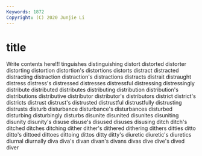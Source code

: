 ```yaml
---
Keywords: 1872
Copyright: (C) 2020 Junjie Li
---
```


# title

Write contents here!!!
tinguishes 
distinguishing 
distort 
distorted 
distorter 
distorting 
distortion 
distortion's 
distortions
distorts 
distract 
distracted 
distracting 
distraction 
distraction's 
distractions 
distracts 
distrait 
distraught
distress 
distress's 
distressed 
distresses 
distressful 
distressing 
distressingly 
distribute 
distributed 
distributes
distributing 
distribution 
distribution's 
distributions 
distributive 
distributor 
distributor's 
distributors 
district 
district's
districts 
distrust 
distrust's 
distrusted 
distrustful 
distrustfully 
distrusting 
distrusts 
disturb 
disturbance
disturbance's 
disturbances 
disturbed 
disturbing 
disturbingly 
disturbs 
disunite 
disunited 
disunites 
disuniting
disunity 
disunity's 
disuse 
disuse's 
disused 
disuses 
disusing 
ditch 
ditch's 
ditched
ditches 
ditching 
dither 
dither's 
dithered 
dithering 
dithers 
ditties 
ditto 
ditto's
dittoed 
dittoes 
dittoing 
dittos 
ditty 
ditty's 
diuretic 
diuretic's 
diuretics 
diurnal
diurnally 
diva 
diva's 
divan 
divan's 
divans 
divas 
dive 
dive's 
dived
diver 
